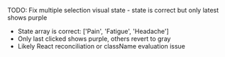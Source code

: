 TODO: Fix multiple selection visual state - state is correct but only latest shows purple
- State array is correct: ['Pain', 'Fatigue', 'Headache']
- Only last clicked shows purple, others revert to gray
- Likely React reconciliation or className evaluation issue
